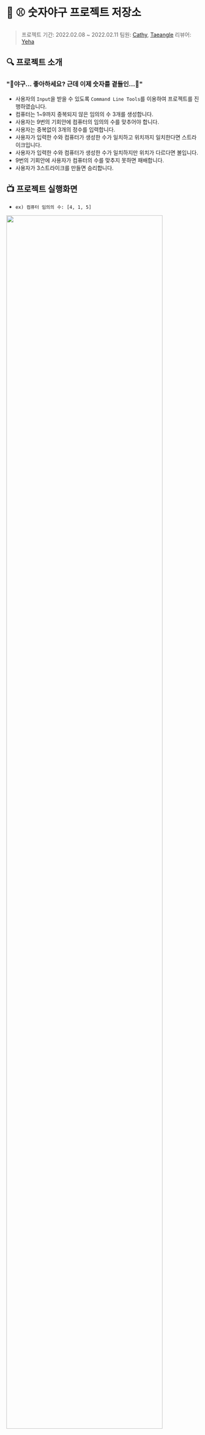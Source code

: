 # 🔢 ⚾️ 숫자야구 프로젝트 저장소

> 프로젝트 기간: 2022.02.08 ~ 2022.02.11
> 팀원: [Cathy](https://github.com/cathy171), [Taeangle](https://github.com/Taeangel)
> 리뷰어: [Yeha](https://github.com/ye-ha)

## 🔍 프로젝트 소개
### "🏏야구... 좋아하세요? 근데 이제 숫자를 곁들인...🔢"
- 사용자의 `Input`을 받을 수 있도록 `Command Line Tools`를 이용하여 프로젝트를 진행하였습니다.
- 컴퓨터는 1~9까지 중복되지 않은 임의의 수 3개를 생성합니다.
- 사용자는 9번의 기회안에 컴퓨터의 임의의 수를 맞추어야 합니다.
- 사용자는 중복없이 3개의 정수를 입력합니다.
- 사용자가 입력한 수와 컴퓨터가 생성한 수가 일치하고 위치까지 일치한다면 스트라이크입니다.
- 사용자가 입력한 수와 컴퓨터가 생성한 수가 일치하지만 위치가 다르다면 볼입니다. 
- 9번의 기회안에 사용자가 컴퓨터의 수를 맞추지 못하면 패배합니다.
- 사용자가 3스트라이크를 만들면 승리합니다.

## 📺 프로젝트 실행화면
- `ex) 컴퓨터 임의의 수: [4, 1, 5]`

<img src="https://user-images.githubusercontent.com/74251593/185851277-bb63a31d-1a8d-43c7-bbf1-b2f52c2b219b.png" width="90%">

## 📈 Flow Chart
<img src="https://user-images.githubusercontent.com/74251593/153222342-1f543a07-6e46-459f-b37b-7f7fa0a6f5bc.png">

## 🗝 키워드
- readLine()
- Set
- Optional Binding
    - if let
    - guard let
- Multi-line Strings
- split()

## [[STEP 1]](https://github.com/yagom-academy/ios-number-baseball/pull/82)
### 고민했던 점!
- `while loop`에서 빠져나오는 경우 `break`를 사용할지 `return`를 사용할지 고민하였습니다.
- `random`이 필요한 부분이 많아서 네이밍때문에 고민하였습니다.
- `startGame`함수에서 `while`문을 좀더 나누고 싶었는데 좋은 방도가 떠오르지 않았습니다.
- 어쩌다 보니 커밋순서를 잘 지키지 못했는데 죄송합니다. 다음부턴 이런일 없도록 하겠습니다.

## [[STEP 2]](https://github.com/yagom-academy/ios-number-baseball/pull/92)
### 고민했던 점!!
- 네이밍이 많이 이상합니다.
- `return`에 빈 문자열("")과 `return`에 빈 array([])를 생성하는 것 말고 다른 방법이 있는지 궁금합니다.
